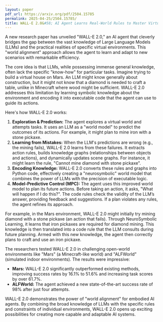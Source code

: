 ```yaml
---
layout: paper
pdf_url: https://arxiv.org/pdf/2504.15785
permalink: 2025-04-25/2504.15785/
title: WALL-E 2.0&#58; AI Agent Learns Real-World Rules to Master Virtual Tasks
---
```




A new research paper has unveiled "WALL-E 2.0," an AI agent that cleverly bridges the gap between the vast knowledge of Large Language Models (LLMs) and the practical realities of specific virtual environments. This "world alignment" approach allows the agent to learn and adapt to new scenarios with remarkable efficiency.

The core idea is that LLMs, while possessing immense general knowledge, often lack the specific "know-how" for particular tasks. Imagine trying to build a virtual house on Mars. An LLM might know generally about construction, but it might not know that a diamond is needed to craft a table, unlike in Minecraft where wood might be sufficient. WALL-E 2.0 addresses this limitation by learning symbolic knowledge about the environment and encoding it into executable code that the agent can use to guide its actions.

Here's how WALL-E 2.0 works:

1.  **Exploration & Prediction:** The agent explores a virtual world and attempts tasks.  It uses an LLM as a "world model" to predict the outcomes of its actions.  For example, it might plan to mine iron with a stone pickaxe.
2.  **Learning from Mistakes:** When the LLM's predictions are wrong (e.g., the mining fails), WALL-E 2.0 learns from these failures. It extracts action rules, builds knowledge graphs (relationships between objects and actions), and dynamically updates scene graphs. For instance, it might learn the rule, "Cannot mine diamond with stone pickaxe".
3.  **Encoding Knowledge:** WALL-E 2.0 converts these rules and graphs into Python code, effectively creating a "neurosymbolic" world model that combines the power of LLMs with the precision of executable logic.
4.  **Model-Predictive Control (MPC):** The agent uses this improved world model to plan its future actions. Before taking an action, it asks, "What will happen if I do this?". The code rules check the validity of the LLM’s answer, providing feedback and suggestions. If a plan violates any rules, the agent refines its approach.

For example, in the Mars environment, WALL-E 2.0 might initially try mining diamond with a stone pickaxe (an action that fails). Through NeuroSymbolic Learning, it learns that iron pickaxes are required for diamond mining. This knowledge is then translated into a code rule that the LLM consults during future planning. Armed with this new knowledge, the agent then correctly plans to craft and use an iron pickaxe.

The researchers tested WALL-E 2.0 in challenging open-world environments like "Mars" (a Minecraft-like world) and "ALFWorld" (simulated indoor environments). The results were impressive:

*   **Mars:** WALL-E 2.0 significantly outperformed existing methods, improving success rates by 16.1% to 51.6% and increasing task scores by over 61.7%.
*   **ALFWorld:** The agent achieved a new state-of-the-art success rate of 98% after just four attempts.

WALL-E 2.0 demonstrates the power of "world alignment" for embodied AI agents. By combining the broad knowledge of LLMs with the specific rules and constraints of individual environments, WALL-E 2.0 opens up exciting possibilities for creating more capable and adaptable AI systems.